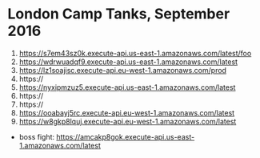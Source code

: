 # London Camp Tanks, September 2016

1. https://s7em43sz0k.execute-api.us-east-1.amazonaws.com/latest/foo
2. https://wdrwuadqf9.execute-api.us-east-1.amazonaws.com/latest
3. https://lz1soajisc.execute-api.eu-west-1.amazonaws.com/prod
4. https://
5. https://nyxipmzuz5.execute-api.us-east-1.amazonaws.com/latest
6. https://
7. https://
8. https://ooabayj5rc.execute-api.eu-west-1.amazonaws.com/latest
9. https://w8gkp8lquj.execute-api.eu-west-1.amazonaws.com/latest

* boss fight: https://amcakp8gok.execute-api.us-east-1.amazonaws.com/latest
